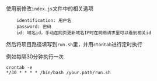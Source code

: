 使用前修改`index.js`文件中的相关选项
```
    identification: 用户名
    password: 密码
    id: 域名id，手动在网页更新域名IP时在网络请求里可以看到相关id
```

然后将项目路径填写到`run.sh`里，并用`ctontab`进行定时执行

例如每隔30分钟执行一次

```
crontab -e
*/30 * * * * /bin/bash /your.path/run.sh
```